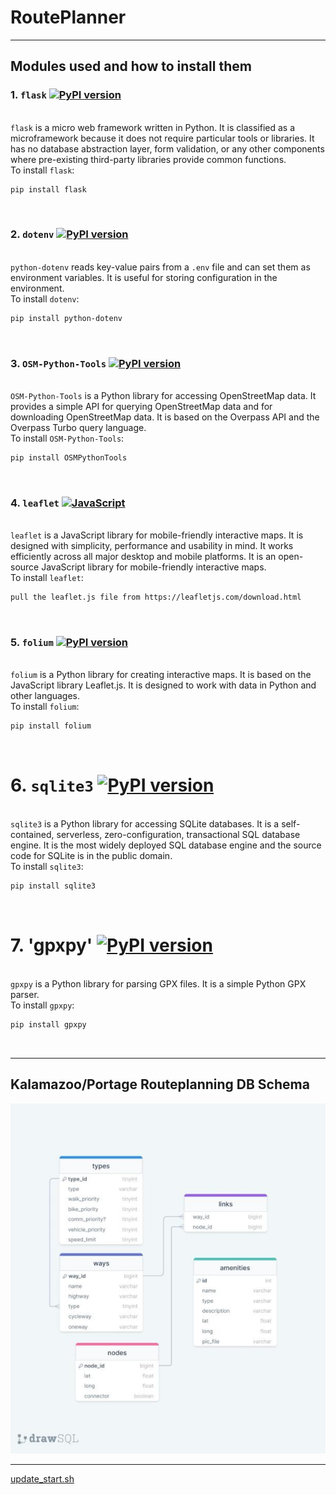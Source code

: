 # RoutePlanner


***
## Modules used and how to install them 

### 1. `flask`  [![PyPI version](https://badge.fury.io/py/Flask.svg)](https://badge.fury.io/py/Flask)
<br>`flask` is a micro web framework written in Python. It is classified as a microframework because it does not require particular tools or libraries. It has no database abstraction layer, form validation, or any other components where pre-existing third-party libraries provide common functions.
<br>To install `flask`:
```bash
pip install flask
```
<br> 


### 2. `dotenv` [![PyPI version](https://badge.fury.io/py/python-dotenv.svg)](https://badge.fury.io/py/python-dotenv)

<br>`python-dotenv` reads key-value pairs from a `.env` file and can set them as environment variables. It is useful for storing configuration in the environment.
<br>To install `dotenv`:
```bash
pip install python-dotenv
```
<br>


### 3. `OSM-Python-Tools` [![PyPI version](https://badge.fury.io/py/OSMPythonTools.svg)](https://badge.fury.io/py/OSMPythonTools)

<br>`OSM-Python-Tools` is a Python library for accessing OpenStreetMap data. It provides a simple API for querying OpenStreetMap data and for downloading OpenStreetMap data. It is based on the Overpass API and the Overpass Turbo query language.
<br>To install `OSM-Python-Tools`:
```bash
pip install OSMPythonTools
```
<br>


### 4. `leaflet` [![JavaScript](https://img.shields.io/badge/JavaScript-100%25-yellow.svg)](https://img.shields.io/badge/JavaScript-100%25-yellow.svg)

<br>`leaflet` is a JavaScript library for mobile-friendly interactive maps. It is designed with simplicity, performance and usability in mind. It works efficiently across all major desktop and mobile platforms. It is an open-source JavaScript library for mobile-friendly interactive maps.
<br>To install `leaflet`:
```bash
pull the leaflet.js file from https://leafletjs.com/download.html
```
<br>


### 5. `folium` [![PyPI version](https://badge.fury.io/py/folium.svg)](https://badge.fury.io/py/folium)

<br>`folium` is a Python library for creating interactive maps. It is based on the JavaScript library Leaflet.js. It is designed to work with data in Python and other languages.
<br>To install `folium`:
```bash
pip install folium
```
<br>


# 6. `sqlite3` [![PyPI version](https://badge.fury.io/py/sqlite3.svg)](https://badge.fury.io/py/sqlite3)

<br> `sqlite3` is a Python library for accessing SQLite databases. It is a self-contained, serverless, zero-configuration, transactional SQL database engine. It is the most widely deployed SQL database engine and the source code for SQLite is in the public domain.
<br>To install `sqlite3`:
```bash
pip install sqlite3
```
 <br>

# 7. 'gpxpy' [![PyPI version](https://badge.fury.io/py/gpxpy.svg)](https://badge.fury.io/py/gpxpy)
<br> `gpxpy` is a Python library for parsing GPX files. It is a simple Python GPX parser.
<br>To install `gpxpy`:
```bash
pip install gpxpy
```


<br>

***
## Kalamazoo/Portage Routeplanning DB Schema

![DB_Schema_2.0.jpeg](files_for_markdown%2FReadme%2FDB_Schema_2.0.jpeg)

***

[update_start.sh](dev%2Fupdate_start.sh)
